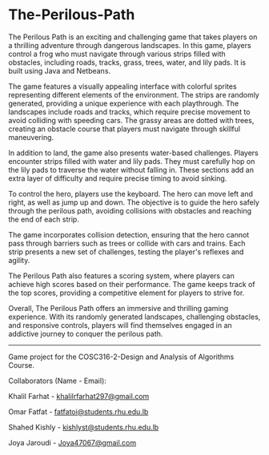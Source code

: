 # The-Perilous-Path
The Perilous Path is an exciting and challenging game that takes players on a thrilling adventure through dangerous landscapes. In this game, players control a frog who must navigate through various strips filled with obstacles, including roads, tracks, grass, trees, water, and lily pads. It is built using Java and Netbeans.

The game features a visually appealing interface with colorful sprites representing different elements of the environment. The strips are randomly generated, providing a unique experience with each playthrough. The landscapes include roads and tracks, which require precise movement to avoid colliding with speeding cars. The grassy areas are dotted with trees, creating an obstacle course that players must navigate through skillful maneuvering.

In addition to land, the game also presents water-based challenges. Players encounter strips filled with water and lily pads. They must carefully hop on the lily pads to traverse the water without falling in. These sections add an extra layer of difficulty and require precise timing to avoid sinking.

To control the hero, players use the keyboard. The hero can move left and right, as well as jump up and down. The objective is to guide the hero safely through the perilous path, avoiding collisions with obstacles and reaching the end of each strip.

The game incorporates collision detection, ensuring that the hero cannot pass through barriers such as trees or collide with cars and trains. Each strip presents a new set of challenges, testing the player's reflexes and agility.

The Perilous Path also features a scoring system, where players can achieve high scores based on their performance. The game keeps track of the top scores, providing a competitive element for players to strive for.

Overall, The Perilous Path offers an immersive and thrilling gaming experience. With its randomly generated landscapes, challenging obstacles, and responsive controls, players will find themselves engaged in an addictive journey to conquer the perilous path.

------------------------------------------------------------------------------------------------------------------------------------------------------
Game project for the COSC316-2-Design and Analysis of Algorithms Course. 

Collaborators (Name - Email):

Khalil Farhat - khalilrfarhat297@gmail.com

Omar Fatfat - fatfatoi@students.rhu.edu.lb

Shahed Kishly - kishlyst@students.rhu.edu.lb

Joya Jaroudi - Joya47067@gmail.com

